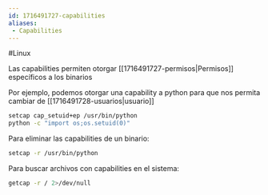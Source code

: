 ```yaml
---
id: 1716491727-capabilities
aliases:
 - Capabilities
---
```


#Linux 

Las capabilities permiten otorgar [[1716491727-permisos|Permisos]] específicos a los binarios

Por ejemplo, podemos otorgar una capability a python para que nos permita cambiar de [[1716491728-usuarios|usuario]]

```bash
setcap cap_setuid+ep /usr/bin/python
python -c "import os;os.setuid(0)"
```

Para eliminar las capabilities de un binario:

```bash
setcap -r /usr/bin/python
```

Para buscar archivos con capabilities en el sistema:

```bash
getcap -r / 2>/dev/null
```